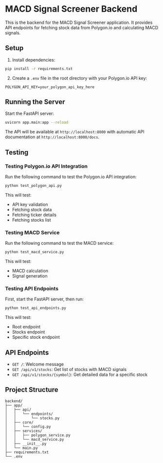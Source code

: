 # MACD Signal Screener Backend

This is the backend for the MACD Signal Screener application. It provides API endpoints for fetching stock data from Polygon.io and calculating MACD signals.

## Setup

1. Install dependencies:
```bash
pip install -r requirements.txt
```

2. Create a `.env` file in the root directory with your Polygon.io API key:
```
POLYGON_API_KEY=your_polygon_api_key_here
```

## Running the Server

Start the FastAPI server:
```bash
uvicorn app.main:app --reload
```

The API will be available at `http://localhost:8000` with automatic API documentation at `http://localhost:8000/docs`.

## Testing

### Testing Polygon.io API Integration

Run the following command to test the Polygon.io API integration:
```bash
python test_polygon_api.py
```

This will test:
- API key validation
- Fetching stock data
- Fetching ticker details
- Fetching stocks list

### Testing MACD Service

Run the following command to test the MACD service:
```bash
python test_macd_service.py
```

This will test:
- MACD calculation
- Signal generation

### Testing API Endpoints

First, start the FastAPI server, then run:
```bash
python test_api_endpoints.py
```

This will test:
- Root endpoint
- Stocks endpoint
- Specific stock endpoint

## API Endpoints

- `GET /`: Welcome message
- `GET /api/v1/stocks`: Get list of stocks with MACD signals
- `GET /api/v1/stocks/{symbol}`: Get detailed data for a specific stock

## Project Structure

```
backend/
├── app/
│   ├── api/
│   │   └── endpoints/
│   │       └── stocks.py
│   ├── core/
│   │   └── config.py
│   ├── services/
│   │   ├── polygon_service.py
│   │   └── macd_service.py
│   ├── __init__.py
│   └── main.py
├── requirements.txt
└── .env
``` 